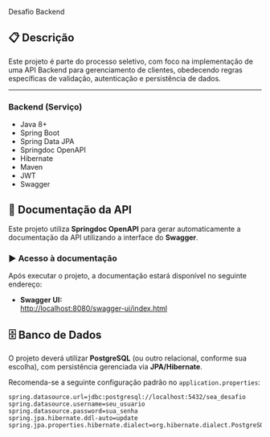 Desafio Backend

## 📋 Descrição

Este projeto é parte do processo seletivo, com foco na implementação de uma API Backend para gerenciamento de clientes, obedecendo regras específicas de validação, autenticação e persistência de dados.

---

### Backend (Serviço)
- Java 8+
- Spring Boot
- Spring Data JPA
- Springdoc OpenAPI
- Hibernate
- Maven
- JWT
- Swagger

## 📑 Documentação da API

Este projeto utiliza **Springdoc OpenAPI** para gerar automaticamente a documentação da API utilizando a interface do **Swagger**.

### ▶️ Acesso à documentação

Após executar o projeto, a documentação estará disponível no seguinte endereço:

- **Swagger UI:**  
  [http://localhost:8080/swagger-ui/index.html](http://localhost:8080/swagger-ui/index.html)

## 🗄️ Banco de Dados

O projeto deverá utilizar **PostgreSQL** (ou outro relacional, conforme sua escolha), com persistência gerenciada via **JPA/Hibernate**.

Recomenda-se a seguinte configuração padrão no `application.properties`:

```properties
spring.datasource.url=jdbc:postgresql://localhost:5432/sea_desafio
spring.datasource.username=seu_usuario
spring.datasource.password=sua_senha
spring.jpa.hibernate.ddl-auto=update
spring.jpa.properties.hibernate.dialect=org.hibernate.dialect.PostgreSQLDialect
